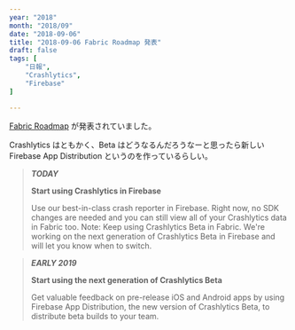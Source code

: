 ```yaml
---
year: "2018"
month: "2018/09"
date: "2018-09-06"
title: "2018-09-06 Fabric Roadmap 発表"
draft: false
tags: [
    "日報",
    "Crashlytics",
    "Firebase"
]

---
```


[Fabric Roadmap](https://get.fabric.io/roadmap) が発表されていました。

Crashlytics はともかく、Beta はどうなるんだろうなーと思ったら新しい Firebase App Distribution というのを作っているらしい。

> ***TODAY***
>
> **Start using Crashlytics in Firebase**
>
> Use our best-in-class crash reporter in Firebase. Right now, no SDK changes are needed and you can still view all of your Crashlytics data in Fabric too.
> Note: Keep using Crashlytics Beta in Fabric. We're working on the next generation of Crashlytics Beta in Firebase and will let you know when to switch.

> ***EARLY 2019***
>
> **Start using the next generation of Crashlytics Beta**
>
> Get valuable feedback on pre-release iOS and Android apps by using Firebase App Distribution, the new version of Crashlytics Beta, to distribute beta builds to your team.
